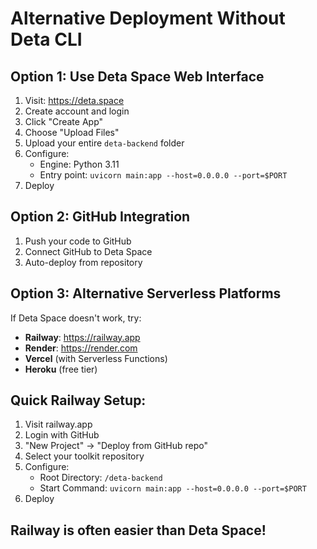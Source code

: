 # Alternative Deployment Without Deta CLI

## Option 1: Use Deta Space Web Interface

1. Visit: https://deta.space
2. Create account and login
3. Click "Create App"
4. Choose "Upload Files"
5. Upload your entire `deta-backend` folder
6. Configure:
   - Engine: Python 3.11
   - Entry point: `uvicorn main:app --host=0.0.0.0 --port=$PORT`
7. Deploy

## Option 2: GitHub Integration

1. Push your code to GitHub
2. Connect GitHub to Deta Space
3. Auto-deploy from repository

## Option 3: Alternative Serverless Platforms

If Deta Space doesn't work, try:
- **Railway**: https://railway.app
- **Render**: https://render.com
- **Vercel** (with Serverless Functions)
- **Heroku** (free tier)

## Quick Railway Setup:
1. Visit railway.app
2. Login with GitHub
3. "New Project" → "Deploy from GitHub repo"
4. Select your toolkit repository
5. Configure:
   - Root Directory: `/deta-backend`
   - Start Command: `uvicorn main:app --host=0.0.0.0 --port=$PORT`
6. Deploy

## Railway is often easier than Deta Space!
